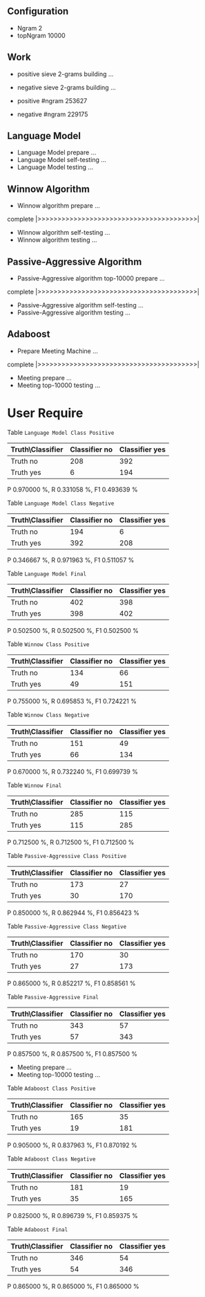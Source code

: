 ## Configuration ##

* Ngram 2
* topNgram 10000

## Work ##

* positive sieve 2-grams building ...
* negative sieve 2-grams building ...

* positive #ngram 253627
* negative #ngram 229175

## Language Model ##

* Language Model prepare ...
* Language Model self-testing ...
* Language Model testing ...


## Winnow Algorithm ##

* Winnow algorithm prepare ...

complete |>>>>>>>>>>>>>>>>>>>>>>>>>>>>>>>>>>>>>>>>|

* Winnow algorithm self-testing ...
* Winnow algorithm testing ...

## Passive-Aggressive Algorithm ##

* Passive-Aggressive algorithm top-10000 prepare ...

complete |>>>>>>>>>>>>>>>>>>>>>>>>>>>>>>>>>>>>>>>>|

* Passive-Aggressive algorithm self-testing ...
* Passive-Aggressive algorithm testing ...


## Adaboost ##

* Prepare Meeting Machine ...


complete |>>>>>>>>>>>>>>>>>>>>>>>>>>>>>>>>>>>>>>>>|

* Meeting prepare ...
* Meeting top-10000 testing ...


# User Require #

Table `Language Model Class Positive`

|Truth\Classifier|  Classifier no| Classifier yes|
|----------------|---------------|---------------|
|        Truth no|            208|            392|
|       Truth yes|              6|            194|

P  0.970000 %, R  0.331058 %, F1  0.493639 %

Table `Language Model Class Negative`

|Truth\Classifier|  Classifier no| Classifier yes|
|----------------|---------------|---------------|
|        Truth no|            194|              6|
|       Truth yes|            392|            208|

P  0.346667 %, R  0.971963 %, F1  0.511057 %

Table `Language Model Final`

|Truth\Classifier|  Classifier no| Classifier yes|
|----------------|---------------|---------------|
|        Truth no|            402|            398|
|       Truth yes|            398|            402|

P  0.502500 %, R  0.502500 %, F1  0.502500 %

Table `Winnow Class Positive`

|Truth\Classifier|  Classifier no| Classifier yes|
|----------------|---------------|---------------|
|        Truth no|            134|             66|
|       Truth yes|             49|            151|

P  0.755000 %, R  0.695853 %, F1  0.724221 %

Table `Winnow Class Negative`

|Truth\Classifier|  Classifier no| Classifier yes|
|----------------|---------------|---------------|
|        Truth no|            151|             49|
|       Truth yes|             66|            134|

P  0.670000 %, R  0.732240 %, F1  0.699739 %

Table `Winnow Final`

|Truth\Classifier|  Classifier no| Classifier yes|
|----------------|---------------|---------------|
|        Truth no|            285|            115|
|       Truth yes|            115|            285|

P  0.712500 %, R  0.712500 %, F1  0.712500 %

Table `Passive-Aggressive Class Positive`

|Truth\Classifier|  Classifier no| Classifier yes|
|----------------|---------------|---------------|
|        Truth no|            173|             27|
|       Truth yes|             30|            170|

P  0.850000 %, R  0.862944 %, F1  0.856423 %

Table `Passive-Aggressive Class Negative`

|Truth\Classifier|  Classifier no| Classifier yes|
|----------------|---------------|---------------|
|        Truth no|            170|             30|
|       Truth yes|             27|            173|

P  0.865000 %, R  0.852217 %, F1  0.858561 %

Table `Passive-Aggressive Final`

|Truth\Classifier|  Classifier no| Classifier yes|
|----------------|---------------|---------------|
|        Truth no|            343|             57|
|       Truth yes|             57|            343|

P  0.857500 %, R  0.857500 %, F1  0.857500 %

* Meeting prepare ...
* Meeting top-10000 testing ...

Table `Adaboost Class Positive`

|Truth\Classifier|  Classifier no| Classifier yes|
|----------------|---------------|---------------|
|        Truth no|            165|             35|
|       Truth yes|             19|            181|

P  0.905000 %, R  0.837963 %, F1  0.870192 %

Table `Adaboost Class Negative`

|Truth\Classifier|  Classifier no| Classifier yes|
|----------------|---------------|---------------|
|        Truth no|            181|             19|
|       Truth yes|             35|            165|

P  0.825000 %, R  0.896739 %, F1  0.859375 %

Table `Adaboost Final`

|Truth\Classifier|  Classifier no| Classifier yes|
|----------------|---------------|---------------|
|        Truth no|            346|             54|
|       Truth yes|             54|            346|

P  0.865000 %, R  0.865000 %, F1  0.865000 %

